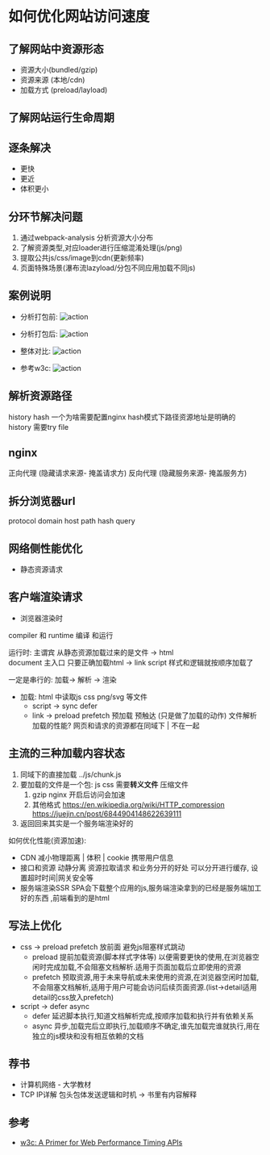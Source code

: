 # 如何优化网站访问速度

## 了解网站中资源形态

* 资源大小(bundled/gzip)
* 资源来源 (本地/cdn)
* 加载方式 (preload/layload)


## 了解网站运行生命周期


## 逐条解决

* 更快
* 更近
* 体积更小

## 分环节解决问题
1. 通过webpack-analysis 分析资源大小分布
2. 了解资源类型,对应loader进行压缩混淆处理(js/png)
3. 提取公共js/css/image到cdn(更新频率)
4. 页面特殊场景(瀑布流lazyload/分包不同应用加载不同js)

## 案例说明


* 分析打包前:
![action](/portal-speed-01.png)

* 分析打包后:
![action](/portal-speed-02.png)

* 整体对比:
![action](/to-fast-page.jpeg)

* 参考w3c:
![action](/navigation-timing-attributes.png)



## 解析资源路径

history hash 一个为啥需要配置nginx 
hash模式下路径资源地址是明确的  
history 需要try file 

## nginx 
正向代理 (隐藏请求来源- 掩盖请求方)
反向代理 (隐藏服务来源- 掩盖服务方) 

## 拆分浏览器url 
protocol
domain host
path
hash 
query 

## 网络侧性能优化
* 静态资源请求

## 客户端渲染请求
* 浏览器渲染时 



compiler 和 runtime
编译 和运行

运行时: 主谓宾 
从静态资源加载过来的是文件 -> html  
document 主入口 只要正确加载html -> link script  样式和逻辑就按顺序加载了 

一定是串行的: 
加载-> 解析 -> 渲染
* 加载: html 中读取js css png/svg 等文件
    * script -> sync defer
    * link -> preload prefetch 预加载 预触达 (只是做了加载的动作)
文件解析加载的性能? 
网页和请求的资源都在同域下 | 不在一起 


## 主流的三种加载内容状态

1. 同域下的直接加载 ../js/chunk.js
2. 要加载的文件是一个包: js css 需要**转义文件** 压缩文件
    1. gzip nginx 开启后访问会加速
    2. 其他格式 https://en.wikipedia.org/wiki/HTTP_compression https://juejin.cn/post/6844904148622639111
3. 返回回来其实是一个服务端渲染好的 

如何优化性能(资源加速): 
* CDN 减小物理距离 | 体积 | cookie 携带用户信息
* 接口和资源 动静分离 资源拉取请求 和业务分开的好处 可以分开进行缓存, 设置超时时间|网关安全等
* 服务端渲染SSR SPA会下载整个应用的js,服务端渲染拿到的已经是服务端加工好的东西 ,前端看到的是html

## 写法上优化
* css -> preload prefetch  放前面 避免js阻塞样式跳动
    * preload 提前加载资源(脚本样式字体等) 以便需要更快的使用,在浏览器空闲时完成加载,不会阻塞文档解析.适用于页面加载后立即使用的资源
    * prefetch 预取资源,用于未来导航或未来使用的资源,在浏览器空闲时加载,不会阻塞文档解析,适用于用户可能会访问后续页面资源.(list->detail适用detail的css放入prefetch) 
* script -> defer async
    * defer 延迟脚本执行,知道文档解析完成,按顺序加载和执行并有依赖关系
    * async 异步,加载完后立即执行,加载顺序不确定,谁先加载完谁就执行,用在独立的js模块和没有相互依赖的文档

## 荐书
* 计算机网络 - 大学教材
* TCP IP详解
包头包体发送逻辑和时机 -> 书里有内容解释



## 参考
* [w3c: A Primer for Web Performance Timing APIs](https://w3c.github.io/perf-timing-primer/)




